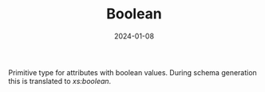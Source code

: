 ﻿---
title: Boolean
toc: false
type: specs
date: "2024-01-08"
draft: false
specification: VEC
version: 2.1.0
documentType: "Recommendation"
elementType: Class
classes:
  - Boolean
menu_name: vec-2.1.0
---
<p> Primitive type for attributes with boolean values. During schema generation this is translated to <i>xs:boolean</i>.      </p>